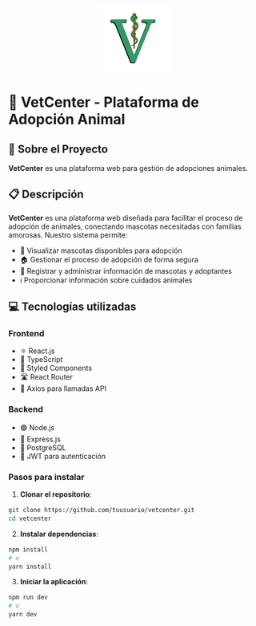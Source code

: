 <p align="center">
  <img src="/vc-frontend/src/assets/logo.png" alt="VetCenter Logo" width="150" />
</p>

# 🐾 VetCenter - Plataforma de Adopción Animal

## 🌟 Sobre el Proyecto
**VetCenter** es una plataforma web para gestión de adopciones animales.


## 📋 Descripción

**VetCenter** es una plataforma web diseñada para facilitar el proceso de adopción de animales, conectando mascotas necesitadas con familias amorosas. Nuestro sistema permite:

- 🐶 Visualizar mascotas disponibles para adopción  
- 🏠 Gestionar el proceso de adopción de forma segura  
- 📝 Registrar y administrar información de mascotas y adoptantes  
- ℹ️ Proporcionar información sobre cuidados animales  


## 💻 Tecnologías utilizadas

### Frontend

- ⚛️ React.js  
- 📘 TypeScript  
- 🎨 Styled Components  
- 🛣️ React Router  
- 📡 Axios para llamadas API  

### Backend

- 🟢 Node.js  
- 🚀 Express.js  
- 🐘 PostgreSQL  
- 🔐 JWT para autenticación


### Pasos para instalar

1. **Clonar el repositorio**:

```bash
git clone https://github.com/tuusuario/vetcenter.git
cd vetcenter
```

2. **Instalar dependencias**:

```bash
npm install
# o
yarn install
```

3. **Iniciar la aplicación**:
```bash
npm run dev
# o
yarn dev
```

